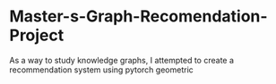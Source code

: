 # Master-s-Graph-Recomendation-Project
As a way to study knowledge graphs, I attempted to create a recommendation system using pytorch geometric
